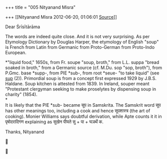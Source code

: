 +++
title = "005 Nityanand Misra"

+++
[[Nityanand Misra	2012-06-20, 01:06:01 [Source](https://groups.google.com/g/samskrita/c/NE548M5hFtA)]]



Dear Śrīsītārāma  
  
The words are indeed quite close. And it is not very surprising. As per Etymology Dictionary by Douglas Harper, the etymology of English "soup" is French from Latin from Germanic from Proto-German from Proto-Indo European.  
  
*"liquid food," 1650s, from Fr. soupe "soup, broth," from L.L. suppa "bread soaked in broth," from a Germanic source (cf. M.Du. sop "sop, broth"), from P.Gmc. base \*supp-, from PIE \*sub-, from root \*seue- "to take liquid" (see [sup](http://www.etymonline.com/index.php?term=sup&allowed_in_frame=0) (2)). Primordial soup is from a concept first expressed 1929 by J.B.S. Haldane. Soup kitchen is attested from 1839. In Ireland, souper meant "Protestant clergyman seeking to make proselytes by dispensing soup in charity" (1854).  
*  
It is likely that the PIE \*sub- became सूप in Samskrita. The Samskrit word सूप has other meanings too, including a cook and hence सूपशास्त्र (the art of cooking). Monier Williams says doubtful derivation, while Apte counts it it in पृषोदरादिगण explaining as सुखेन पीयते सु + पा + घञर्थे क.  
  
Thanks, Nityanand





